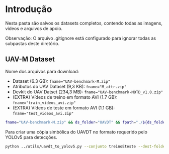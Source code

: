 # Introdução

Nesta pasta são salvos os datasets completos, contendo todas as imagens, vídeos e arquivos de apoio.

Observação:
O arquivo .gitignore está configurado para ignorar todas as subpastas deste diretório.


## UAV-M Dataset

Nome dos arquivos para download:
- Dataset (6.3 GB): `fname="UAV-benchmark-M.zip"`
- Atributos do UAV Dataset (9,3 KB): `fname="M_attr.zip"`
- Devkit do UAV Datset (234,3 MB): `fname="UAV-benchmark-MOTD_v1.0.zip"`
- (EXTRA) Vídeos de treino em formato AVI (1.7 GB): `fname="train_videos_avi.zip"`
- (EXTRA) Vídeos de teste em formato AVI (1.1 GB): `fname="test_videos_avi.zip"`

```bash 
fname="UAV-benchmark-M.zip" && ds_folder="UAVDT" && fpath="./${ds_folder}/${fname}" && mkdir $ds_folder ; curl -L "https://storage.googleapis.com/cfdy/Datasets/UAVDT/${fname}" -o $fpath && unzip -q $fpath -d "./${ds_folder}" && rm -f $fpath && echo "FIM do download de ${fname}"
```

Para criar uma cópia simbólica do UAVDT no formato requerido pelo YOLOv5 para detecções.
```bash
python ../utils/uavdt_to_yolov5.py --conjunto treinoEteste --dest-folder ./UAVDT_YOLOv5
```
